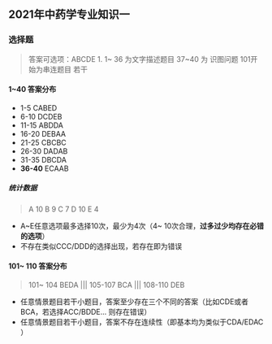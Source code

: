 ## 2021年中药学专业知识一



### 选择题

> 答案可选项：ABCDE 1. 1~ 36 为文字描述题目 37~40  为 识图问题  101开始为串连题目 若干 

#### 1~40 答案分布

- 1-5     CABED 
- 6-10   DCDEB
- 11-15 ABDDA
- 16-20 DEBAA
- 21-25 CBCBC 
- 26-30 DADAB
- 31-35 DBCDA
- **36-40** ECAAB

##### 统计数据

>  A 10 B 9  C 7  D 10  E 4  

- A~E任意选项最多选择10次，最少为4次（4~ 10次合理，**过多过少均存在必错的选项**）
- 不存在类似CCC/DDD的选择出现，若存在即为错误

#### 101~ 110  答案分布

>  101~ 104  BEDA  ||| 105-107   BCA   ||| 108-110  DEB

- 任意情景题目若干小题目，答案至少存在三个不同的答案（比如CDE或者BCA，若选择ACC/BDDE... 则存在错误）
- 任意情景题目若干小题目，答案不存在连续性（即基本均为类似于CDA/EDAC ）



